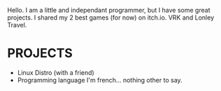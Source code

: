 Hello.
I am a little and independant programmer, but I have some great projects.
I shared my 2 best games (for now) on itch.io. VRK and Lonley Travel.
# PROJECTS
- Linux Distro (with a friend)
- Programming language
I'm french... nothing other to say.
